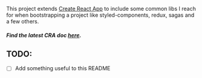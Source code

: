 This project extends [Create React App](https://github.com/facebookincubator/create-react-app) to include some common libs I reach for when bootstrapping a project like styled-components, redux, sagas and a few others.

##### Find the latest CRA doc [here](https://github.com/facebookincubator/create-react-app/blob/master/packages/react-scripts/template/README.md).


## TODO:
- [ ] Add something useful to this README
